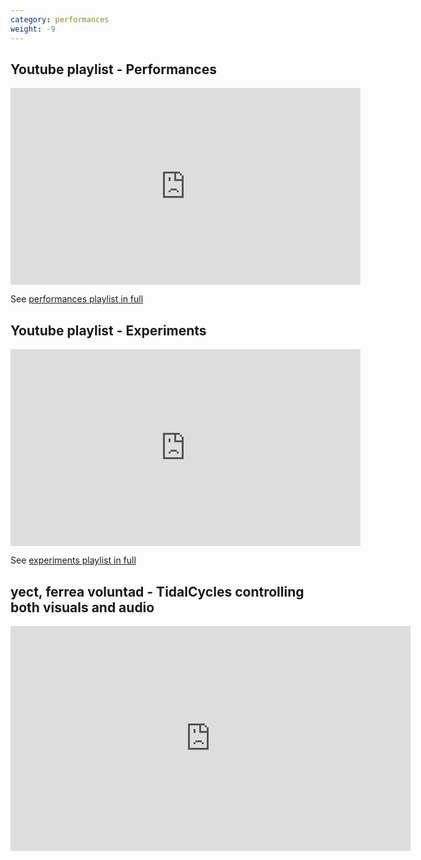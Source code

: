 ```yaml
---
category: performances
weight: -9
---
```


<div class="container"><div class="row"><div class="col-lg-7 col-md-6 col-sm-8 col-xs-10">
<h2>Youtube playlist - Performances</h2>

<iframe width="560" height="315" src="https://www.youtube.com/embed/videoseries?list=PLybSFICi4UliK17U6rxPneXAyxvmGAe5T" frameborder="0" allowfullscreen></iframe>

See <a href="https://www.youtube.com/playlist?list=PLybSFICi4UliK17U6rxPneXAyxvmGAe5T">performances playlist in full</a>
</div></div></div>

<div class="container"><div class="row"><div class="col-lg-7 col-md-6 col-sm-8 col-xs-10">
<h2>Youtube playlist - Experiments</h2>

<iframe width="560" height="315" src="https://www.youtube.com/embed/cCmCSSb4vHs?list=PLybSFICi4UlgoIOK5A2LxCs6lUwyUJZwQ" frameborder="0" allowfullscreen></iframe>

See <a href="https://www.youtube.com/playlist?list=PLybSFICi4UliK17U6rxPneXAyxvmGAe5T">experiments playlist in full</a>
</div></div></div>

<div class="container"><div class="row"><div class="col-lg-7 col-md-6 col-sm-8 col-xs-10">
<h2>yect, ferrea voluntad - TidalCycles controlling both visuals and audio</h2>
<iframe src="https://player.vimeo.com/video/167636639" width="640" height="360" frameborder="0" webkitallowfullscreen mozallowfullscreen allowfullscreen></iframe>
</div></div></div>

